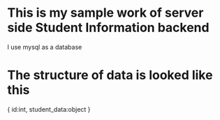# This is my sample work of server side Student Information backend

I use mysql as a database

# The structure of data is looked like this

{
id:int,
student_data:object
}

